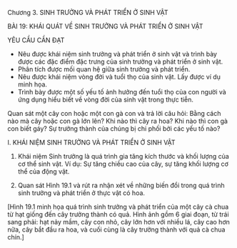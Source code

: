 Chương 3. SINH TRƯỞNG VÀ PHÁT TRIỂN Ở SINH VẬT

BÀI 19: KHÁI QUÁT VỀ SINH TRƯỞNG VÀ PHÁT TRIỂN Ở SINH VẬT

YÊU CẦU CẦN ĐẠT
- Nêu được khái niệm sinh trưởng và phát triển ở sinh vật và trình bày được các đặc điểm đặc trưng của sinh trưởng và phát triển ở sinh vật.
- Phân tích được mối quan hệ giữa sinh trưởng và phát triển.
- Nêu được khái niệm vòng đời và tuổi thọ của sinh vật. Lấy được ví dụ minh họa.
- Trình bày được một số yếu tố ảnh hưởng đến tuổi thọ của con người và ứng dụng hiểu biết về vòng đời của sinh vật trong thực tiễn.

Quan sát một cây con hoặc một con gà con và trả lời câu hỏi: Bằng cách nào mà cây hoặc con gà lớn lên? Khi nào thì cây ra hoa? Khi nào thì con gà con biết gáy? Sự trưởng thành của chúng bị chi phối bởi các yếu tố nào?

I. KHÁI NIỆM SINH TRƯỞNG VÀ PHÁT TRIỂN Ở SINH VẬT

1. Khái niệm
Sinh trưởng là quá trình gia tăng kích thước và khối lượng của cơ thể sinh vật.
Ví dụ: Sự tăng chiều cao của cây, sự tăng khối lượng cơ thể của động vật.

1. Quan sát Hình 19.1 và rút ra nhận xét về những biến đổi trong quá trình sinh trưởng và phát triển ở thực vật có hoa.

[Hình 19.1 minh họa quá trình sinh trưởng và phát triển của một cây cà chua từ hạt giống đến cây trưởng thành có quả. Hình ảnh gồm 6 giai đoạn, từ trái sang phải: hạt nảy mầm, cây con nhỏ, cây lớn hơn với nhiều lá, cây cao hơn nữa, cây bắt đầu ra hoa, và cuối cùng là cây trưởng thành với quả cà chua chín.]